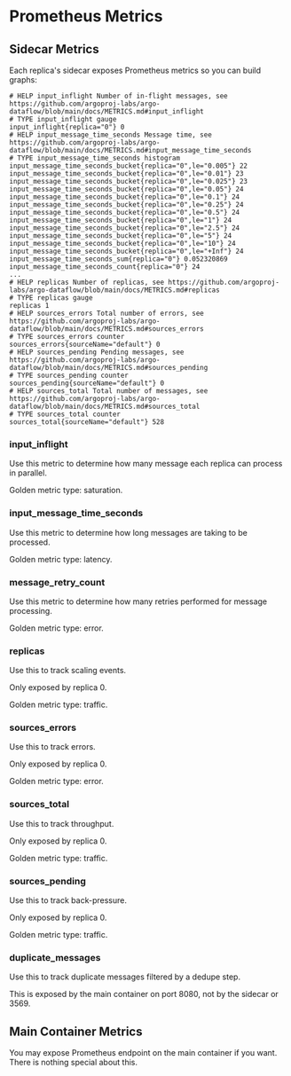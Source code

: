 # Prometheus Metrics

## Sidecar Metrics

Each replica's sidecar exposes Prometheus metrics so you can build graphs:

```
# HELP input_inflight Number of in-flight messages, see https://github.com/argoproj-labs/argo-dataflow/blob/main/docs/METRICS.md#input_inflight
# TYPE input_inflight gauge
input_inflight{replica="0"} 0
# HELP input_message_time_seconds Message time, see https://github.com/argoproj-labs/argo-dataflow/blob/main/docs/METRICS.md#input_message_time_seconds
# TYPE input_message_time_seconds histogram
input_message_time_seconds_bucket{replica="0",le="0.005"} 22
input_message_time_seconds_bucket{replica="0",le="0.01"} 23
input_message_time_seconds_bucket{replica="0",le="0.025"} 23
input_message_time_seconds_bucket{replica="0",le="0.05"} 24
input_message_time_seconds_bucket{replica="0",le="0.1"} 24
input_message_time_seconds_bucket{replica="0",le="0.25"} 24
input_message_time_seconds_bucket{replica="0",le="0.5"} 24
input_message_time_seconds_bucket{replica="0",le="1"} 24
input_message_time_seconds_bucket{replica="0",le="2.5"} 24
input_message_time_seconds_bucket{replica="0",le="5"} 24
input_message_time_seconds_bucket{replica="0",le="10"} 24
input_message_time_seconds_bucket{replica="0",le="+Inf"} 24
input_message_time_seconds_sum{replica="0"} 0.052320869
input_message_time_seconds_count{replica="0"} 24
...
# HELP replicas Number of replicas, see https://github.com/argoproj-labs/argo-dataflow/blob/main/docs/METRICS.md#replicas
# TYPE replicas gauge
replicas 1
# HELP sources_errors Total number of errors, see https://github.com/argoproj-labs/argo-dataflow/blob/main/docs/METRICS.md#sources_errors
# TYPE sources_errors counter
sources_errors{sourceName="default"} 0
# HELP sources_pending Pending messages, see https://github.com/argoproj-labs/argo-dataflow/blob/main/docs/METRICS.md#sources_pending
# TYPE sources_pending counter
sources_pending{sourceName="default"} 0
# HELP sources_total Total number of messages, see https://github.com/argoproj-labs/argo-dataflow/blob/main/docs/METRICS.md#sources_total
# TYPE sources_total counter
sources_total{sourceName="default"} 528
```

### input_inflight

Use this metric to determine how many message each replica can process in parallel.

Golden metric type: saturation.

### input_message_time_seconds

Use this metric to determine how long messages are taking to be processed.

Golden metric type: latency.

### message_retry_count

Use this metric to determine how many retries performed for message processing.

Golden metric type: error.

### replicas

Use this to track scaling events.

Only exposed by replica 0.

Golden metric type: traffic.

### sources_errors

Use this to track errors.

Only exposed by replica 0.

Golden metric type: error.

### sources_total

Use this to track throughput.

Only exposed by replica 0.

Golden metric type: traffic.

### sources_pending

Use this to track back-pressure.

Only exposed by replica 0.

Golden metric type: traffic.

### duplicate_messages

Use this to track duplicate messages filtered by a dedupe step.

This is exposed by the main container on port 8080, not by the sidecar or 3569.

## Main Container Metrics

You may expose Prometheus endpoint on the main container if you want. There is nothing special about this. 